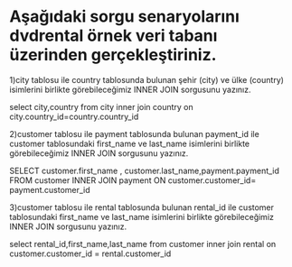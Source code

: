 # Aşağıdaki sorgu senaryolarını dvdrental örnek veri tabanı üzerinden gerçekleştiriniz.

1)city tablosu ile country tablosunda bulunan şehir (city) ve ülke (country) isimlerini birlikte görebileceğimiz INNER JOIN sorgusunu yazınız.

select city,country from city 
inner join country on city.country_id=country.country_id

2)customer tablosu ile payment tablosunda bulunan payment_id ile customer tablosundaki first_name ve last_name isimlerini birlikte görebileceğimiz INNER JOIN sorgusunu yazınız.

SELECT customer.first_name , customer.last_name,payment.payment_id  FROM customer
INNER JOIN payment ON customer.customer_id= payment.customer_id

3)customer tablosu ile rental tablosunda bulunan rental_id ile customer tablosundaki first_name ve last_name isimlerini birlikte görebileceğimiz INNER JOIN sorgusunu yazınız.

select rental_id,first_name,last_name from customer
inner join rental on customer.customer_id = rental.customer_id
